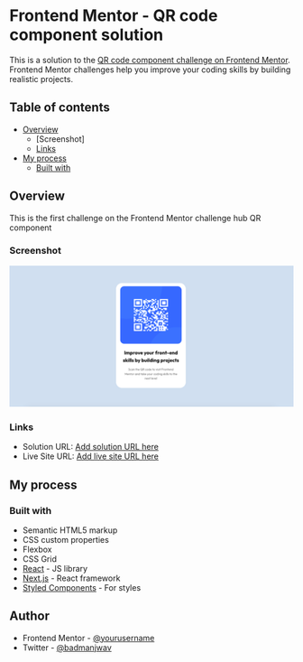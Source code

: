# Frontend Mentor - QR code component solution

This is a solution to the [QR code component challenge on Frontend Mentor](https://www.frontendmentor.io/challenges/qr-code-component-iux_sIO_H). Frontend Mentor challenges help you improve your coding skills by building realistic projects. 

## Table of contents

- [Overview](#overview)
  - [Screenshot]
  - [Links](#links)
- [My process](#my-process)
  - [Built with](#built-with)




## Overview
This is the first challenge on the Frontend Mentor challenge hub QR component 
### Screenshot




![](./screenshot.png)


### Links

- Solution URL: [Add solution URL here](frontendmentor-wxj6.vercel.app
)
- Live Site URL: [Add live site URL here](frontendmentor-wxj6-4sijfdsga-johnwav.vercel.app)

## My process

### Built with

- Semantic HTML5 markup
- CSS custom properties
- Flexbox
- CSS Grid
- [React](https://reactjs.org/) - JS library
- [Next.js](https://nextjs.org/) - React framework
- [Styled Components](https://styled-components.com/) - For styles


## Author

- Frontend Mentor - [@yourusername](https://www.frontendmentor.io/profile/johnwav)
- Twitter - [@badmanjwav](https://www.twitter.com/badmanjwav)

